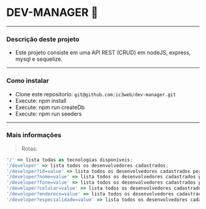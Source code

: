 # DEV-MANAGER :rocket:
---
### Descrição deste projeto
 * Este projeto consiste em uma API REST (CRUD) em nodeJS, express, mysql e sequelize.</br>
---
### Como instalar
* Clone este repositorio: `git@github.com:ic3web/dev-manager.git`
* Execute: npm install
* Execute: npm run createDb
* Execute: npm run seeders
---
### Mais informações
> Rotas:
```javascript
'/' => lista todas as tecnologias disponíveis;
'/developer' => lista todos os desenvolvedores cadastrados;
'/developer?id=value' => lista todos os desenvolvedores cadastrados por id;
'/developer?nome=value' => lista todos os desenvolvedores cadastrados por nome;
'/developer?fone=value' => lista todos os desenvolvedores cadastrados por fone;
'/developer?celular=value' => lista todos os desenvolvedores cadastrados por celular;
'/developer?endereco=value' => lista todos os desenvolvedores cadastrados por endereço;
'/developer?especialidade=value' => lista todos os desenvolvedores cadastrados por especialidade;

```



